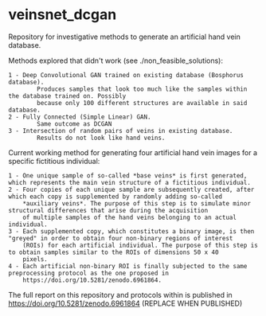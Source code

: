 # veinsnet_dcgan
Repository for investigative methods to generate an artificial hand vein database. 

Methods explored that didn't work (see ./non_feasible_solutions):

	1 - Deep Convolutional GAN trained on existing database (Bosphorus database).
			Produces samples that look too much like the samples within the database trained on. Possibly
			because only 100 different structures are available in said database.
	2 - Fully Connected (Simple Linear) GAN.
			Same outcome as DCGAN
	3 - Intersection of random pairs of veins in existing database.
			Results do not look like hand veins.

Current working method for generating four artificial hand vein images for a specific fictitious individual:

	1 - One unique sample of so-called *base veins* is first generated, which represents the main vein structure of a fictitious individual.
	2 - Four copies of each unique sample are subsequently created, after which each copy is supplemented by randomly adding so-called  
	 	*auxiliary veins*. The purpose of this step is to simulate minor structural differences that arise during the acquisition 
		of multiple samples of the hand veins belonging to an actual individual.
	3 - Each supplemented copy, which constitutes a binary image, is then "greyed" in order to obtain four non-binary regions of interest 
		(ROIs) for each artificial individual. The purpose of this step is to obtain samples similar to the ROIs of dimensions 50 x 40 
		pixels.
	4 - Each artificial non-binary ROI is finally subjected to the same preprocessing protocol as the one proposed in 
		https://doi.org/10.5281/zenodo.6961864.

The full report on this repository and protocols within is published in https://doi.org/10.5281/zenodo.6961864 (REPLACE WHEN PUBLISHED)